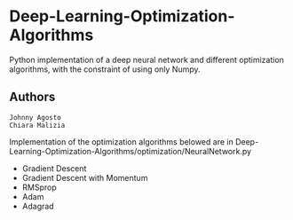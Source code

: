 # Deep-Learning-Optimization-Algorithms
Python implementation of a deep neural network and different optimization algorithms, with the constraint of using only Numpy.

## Authors
	Johnny Agosto 
	Chiara Malizia 

Implementation of the optimization algorithms belowed are in Deep-Learning-Optimization-Algorithms/optimization/NeuralNetwork.py
- Gradient Descent
- Gradient Descent with Momentum
- RMSprop
- Adam
- Adagrad


